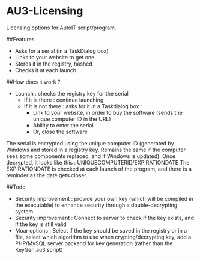 AU3-Licensing
=============

Licensing options for AutoIT script/program.

##Features
* Asks for a serial (in a TaskDialog box)
* Links to your website to get one
* Stores it in the registry, hashed
* Checks it at each launch

##How does it work ?
* Launch : checks the registry key for the serial
  * If it is there : continue launching
  * If it is not there : asks for it in a Taskdialog box :
    * Link to your website, in order to buy the software (sends the unique computer ID in the URL)
    * Ability to enter the serial
    * Or, close the software

The serial is encrypted using the unique computer ID (generated by Windows and stored in a registry key. Remains the same if the computer sees some components replaced, and if Windows is updated).
Once decrypted, it looks like this : UNIQUECOMPUTERID/EXPIRATIONDATE
The EXPIRATIONDATE is checked at each launch of the program, and there is a reminder as the date gets closer.

##Todo
* Security improvement : provide your own key (which will be compiled in the executable) to enhance security through a double-decrypting system
* Security improvement : Connect to server to check if the key exists, and if the key is still valid
* Moar options : Select if the key should be saved in the registry or in a file, select which algorithm to use when crypting/decrypting key, add a PHP/MySQL server backend for key generation (rather than the KeyGen.au3 script)
